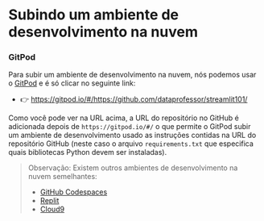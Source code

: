 # Subindo um ambiente de desenvolvimento na nuvem

### GitPod
Para subir um ambiente de desenvolvimento na nuvem, nós podemos usar o [GitPod](https://www.gitpod.io/) e é só clicar no seguinte link:
- 👉 https://gitpod.io/#/https://github.com/dataprofessor/streamlit101/

Como você pode ver na URL acima, a URL do repositório no GitHub é adicionada depois de `https://gitpod.io/#/` o que permite o GitPod subir um ambiente de desenvolvimento usado as instruções contidas na URL do repositório GitHub (neste caso o arquivo `requirements.txt` que especifica quais bibliotecas Python devem ser instaladas).

> Observação: Existem outros ambientes de desenvolvimento na nuvem semelhantes:
> - [GitHub Codespaces](https://docs.github.com/en/codespaces/setting-up-your-project-for-codespaces/setting-up-your-python-project-for-codespaces)
> - [Replit](https://replit.com/)
> - [Cloud9](https://aws.amazon.com/cloud9/)
